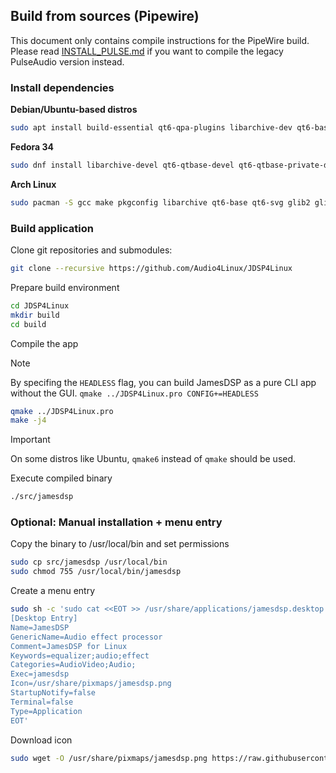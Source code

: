 ## Build from sources (Pipewire)

This document only contains compile instructions for the PipeWire build. Please read [INSTALL_PULSE.md](INSTALL_PULSE.md) if you want to compile the legacy PulseAudio version instead.

### Install dependencies

**Debian/Ubuntu-based distros**

```bash
sudo apt install build-essential qt6-qpa-plugins libarchive-dev qt6-base-private-dev qt6-base-dev libqt6svg6-dev libglibmm-2.4-dev libglib2.0-dev libpipewire-0.3-dev qttools5-dev-tools libgl-dev
```

**Fedora 34**

```bash
sudo dnf install libarchive-devel qt6-qtbase-devel qt6-qtbase-private-devel qt6-qtsvg-devel glibmm24-devel glib2-devel pipewire-devel
```

**Arch Linux**

```bash
sudo pacman -S gcc make pkgconfig libarchive qt6-base qt6-svg glib2 glibmm pipewire
```

### Build application

Clone git repositories and submodules:

```bash
git clone --recursive https://github.com/Audio4Linux/JDSP4Linux
```

Prepare build environment

```bash
cd JDSP4Linux
mkdir build
cd build
```

Compile the app

> [!NOTE]  
> By specifing the `HEADLESS` flag, you can build JamesDSP as a pure CLI app without the GUI.
> `qmake ../JDSP4Linux.pro CONFIG+=HEADLESS`

```bash
qmake ../JDSP4Linux.pro
make -j4
```

> [!IMPORTANT]  
>
> On some distros like Ubuntu, `qmake6` instead of `qmake` should be used.

Execute compiled binary

```bash
./src/jamesdsp
```

### Optional: Manual installation + menu entry

Copy the binary to /usr/local/bin and set permissions

```bash
sudo cp src/jamesdsp /usr/local/bin
sudo chmod 755 /usr/local/bin/jamesdsp
```

Create a menu entry

```bash
sudo sh -c 'sudo cat <<EOT >> /usr/share/applications/jamesdsp.desktop
[Desktop Entry]
Name=JamesDSP
GenericName=Audio effect processor
Comment=JamesDSP for Linux
Keywords=equalizer;audio;effect
Categories=AudioVideo;Audio;
Exec=jamesdsp
Icon=/usr/share/pixmaps/jamesdsp.png
StartupNotify=false
Terminal=false
Type=Application
EOT'
```

Download icon

```bash
sudo wget -O /usr/share/pixmaps/jamesdsp.png https://raw.githubusercontent.com/Audio4Linux/JDSP4Linux/master/resources/icons/icon.png -q --show-progress
```
